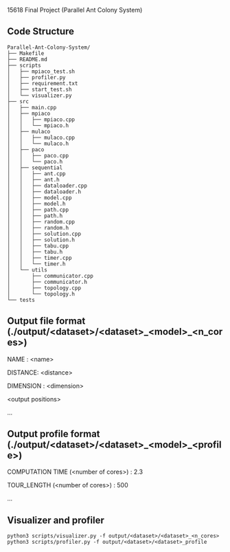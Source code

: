 15618 Final Project (Parallel Ant Colony System)

## Code Structure
```
Parallel-Ant-Colony-System/
├── Makefile
├── README.md
├── scripts
│   ├── mpiaco_test.sh
│   ├── profiler.py
│   ├── requirement.txt
│   ├── start_test.sh
│   └── visualizer.py
├── src
│   ├── main.cpp
│   ├── mpiaco
│   │   ├── mpiaco.cpp
│   │   └── mpiaco.h
│   ├── mulaco
│   │   ├── mulaco.cpp
│   │   └── mulaco.h
│   ├── paco
│   │   ├── paco.cpp
│   │   └── paco.h
│   ├── sequential
│   │   ├── ant.cpp
│   │   ├── ant.h
│   │   ├── dataloader.cpp
│   │   ├── dataloader.h
│   │   ├── model.cpp
│   │   ├── model.h
│   │   ├── path.cpp
│   │   ├── path.h
│   │   ├── random.cpp
│   │   ├── random.h
│   │   ├── solution.cpp
│   │   ├── solution.h
│   │   ├── tabu.cpp
│   │   ├── tabu.h
│   │   ├── timer.cpp
│   │   └── timer.h
│   └── utils
│       ├── communicator.cpp
│       ├── communicator.h
│       ├── topology.cpp
│       └── topology.h
└── tests
```

## Output file format (./output/\<dataset\>/\<dataset\>\_\<model\>\_\<n_cores\>)
NAME : \<name\>

DISTANCE: \<distance\>

DIMENSION : \<dimension\>

\<output positions\>

...

## Output profile format (./output/\<dataset\>/\<dataset\>\_\<model\>\_\<profile\>)
COMPUTATION TIME (\<number of cores\>) : 2.3

TOUR_LENGTH (\<number of cores\>) : 500

...


## Visualizer and profiler

```
python3 scripts/visualizer.py -f output/<dataset>/<dataset>_<n_cores>
python3 scripts/profiler.py -f output/<dataset>/<dataset>_profile
```
